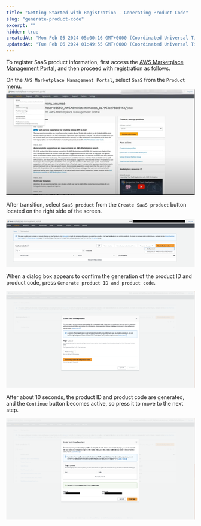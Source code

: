 ```yaml
---
title: "Getting Started with Registration - Generating Product Code"
slug: "generate-product-code"
excerpt: ""
hidden: true
createdAt: "Mon Feb 05 2024 05:00:16 GMT+0000 (Coordinated Universal Time)"
updatedAt: "Tue Feb 06 2024 01:49:55 GMT+0000 (Coordinated Universal Time)"
---
```

To register SaaS product information, first access the <a href="https://aws.amazon.com/marketplace/management/homepage" target="_blank">AWS Marketplace Management Portal</a>, and then proceed with registration as follows.

On the `AWS Marketplace Management Portal`, select `SaaS` from the `Product` menu.
![](/ja/img/aws-marketplace-integration/product-submission/generate-product-code/generate-product-code-1.png)

After transition, select `SaaS product` from the `Create SaaS product` button located on the right side of the screen.

![](/ja/img/aws-marketplace-integration/product-submission/generate-product-code/generate-product-code-2.png)

When a dialog box appears to confirm the generation of the product ID and product code, press `Generate product ID and product code`.

![](/ja/img/aws-marketplace-integration/product-submission/generate-product-code/generate-product-code-3.png)

After about 10 seconds, the product ID and product code are generated, and the `Continue` button becomes active, so press it to move to the next step.

![](/ja/img/aws-marketplace-integration/product-submission/generate-product-code/generate-product-code-4.png)
